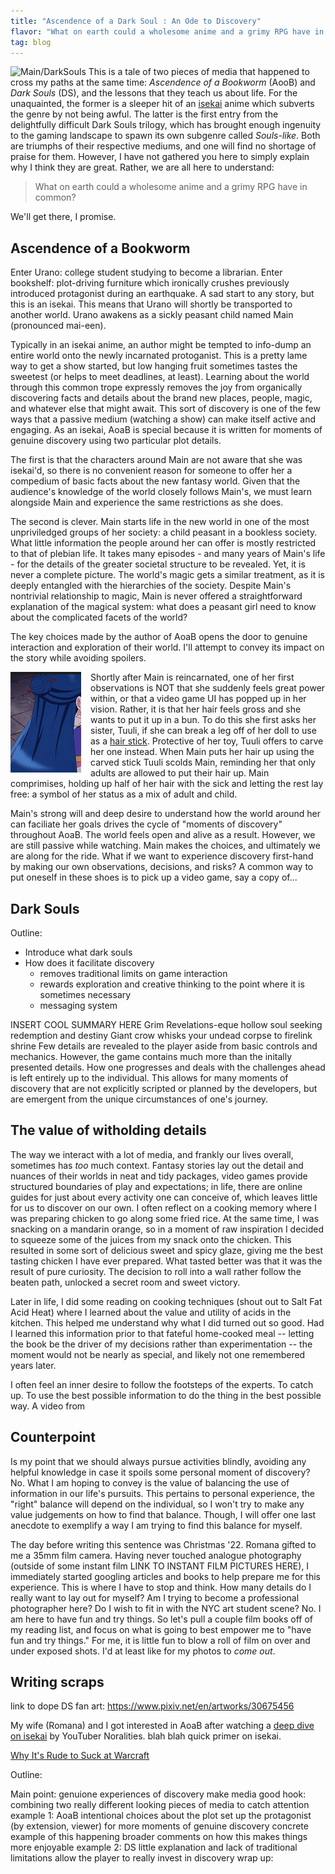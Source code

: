 ```yaml
---
title: "Ascendence of a Dark Soul : An Ode to Discovery"
flavor: "What on earth could a wholesome anime and a grimy RPG have in common?"
tag: blog
---
```


![Main/DarkSouls](/assets/images/ascendence/ascendenceofadarksoul.png)
This is a tale of two pieces of media that happened to cross my paths at the same time: _Ascendence of a Bookworm_ (AooB) and _Dark Souls_ (DS), and the lessons that they teach us about life. For the unaquainted, the former is a sleeper hit of an [isekai](https://en.wikipedia.org/wiki/Isekai) anime which subverts the genre by not being awful. The latter is the first entry from the delightfully difficult Dark Souls trilogy, which has brought enough ingenuity to the gaming landscape to spawn its own subgenre called _Souls-like_. Both are triumphs of their respective mediums, and one will find no shortage of praise for them. However, I have not gathered you here to simply explain why I think they are great. Rather, we are all here to understand:

> What on earth could a wholesome anime and a grimy RPG have in common?

We'll get there, I promise. 

## Ascendence of a Bookworm
Enter Urano: college student studying to become a librarian. Enter bookshelf: plot-driving furniture which ironically crushes previously introduced protagonist during an earthquake. A sad start to any story, but this is an isekai. This means that Urano will shortly be transported to another world. Urano awakens as a sickly peasant child named Main (pronounced mai-een).

Typically in an isekai anime, an author might be tempted to info-dump an entire world onto the newly incarnated protoganist. This is a pretty lame way to get a show started, but low hanging fruit sometimes tastes the sweetest (or helps to meet deadlines, at least). Learning about the world through this common trope expressly removes the joy from organically discovering facts and details about the brand new places, people, magic, and whatever else that might await. This sort of discovery is one of the few ways that a passive medium (watching a show) can make itself active and engaging. As an isekai, AoaB is special because it is written for moments of genuine discovery using two particular plot details. 

The first is that the characters around Main are not aware that she was isekai'd, so there is no convenient reason for someone to offer her a compedium of basic facts about the new fantasy world. Given that the audience's knowledge of the world closely follows Main's, we must learn alongside Main and experience the same restrictions as she does.

The second is clever. Main starts life in the new world in one of the most unpriviledged groups of her society: a child peasant in a bookless society. What little information the people around her can offer is mostly restricted to that of plebian life. It takes many episodes - and many years of Main's life - for the details of the greater societal structure to be revealed. Yet, it is never a complete picture. The world's magic gets a similar treatment, as it is deeply entangled with the hierarchies of the society. Despite Main's nontrivial relationship to magic, Main is never offered a straightforward explanation of the magical system: what does a peasant girl need to know about the complicated facets of the world?

The key choices made by the author of AoaB opens the door to genuine interaction and exploration of their world. I'll attempt to convey its impact on the story while avoiding spoilers.

 <p><img src="/assets/images/ascendence/Main1.png" alt="Main" style="float: left; margin-right: 15px;">
 Shortly after Main is reincarnated, one of her first observations is NOT that she suddenly feels great power within, or that a video game UI has popped up in her vision. Rather, it is that her hair feels gross and she wants to put it up in a bun. To do this she first asks her sister, Tuuli, if she can break a leg off of her doll to use as a <a href="https://en.wikipedia.org/wiki/Hair_stick">hair stick</a>. Protective of her toy, Tuuli offers to carve her one instead. When Main puts her hair up using the carved stick Tuuli scolds Main, reminding her that only adults are allowed to put their hair up. Main comprimises, holding up half of her hair with the sick and letting the rest lay free: a symbol of her status as a mix of adult and child.
 </p>

 

Main's strong will and deep desire to understand how the world around her can faciliate her goals drives the cycle of "moments of discovery" throughout AoaB. The world feels open and alive as a result. However, we are still passive while watching. Main makes the choices, and ultimately we are along for the ride. What if we want to experience discovery first-hand by making our own observations, decisions, and risks? A common way to put oneself in these shoes is to pick up a video game, say a copy of...

## Dark Souls

Outline:
- Introduce what dark souls
- How does it facilitate discovery
    - removes traditional limits on game interaction
    - rewards exploration and creative thinking to the point where it is sometimes necessary
    - messaging system


INSERT COOL SUMMARY HERE
Grim Revelations-eque hollow soul seeking redemption and destiny
Giant crow whisks your undead corpse to firelink shrine
Few details are revealed to the player aside from basic controls and mechanics. However, the game contains much more than the initally presented details. How one progresses and deals with the challenges ahead is left entirely up to the individual. This allows for many moments of discovery that are not explicitly scripted or planned by the developers, but are emergent from the unique circumstances of one's journey. 

## The value of witholding details
The way we interact with a lot of media, and frankly our lives overall, sometimes has _too_ much context. Fantasy stories lay out the detail and nuances of their worlds in neat and tidy packages, video games provide structured boundaries of play and expectations; in life, there are online guides for just about every activity one can conceive of, which leaves little for us to discover on our own. I often reflect on a cooking memory where I was preparing chicken to go along some fried rice. At the same time, I was snacking on a mandarin orange, so in a moment of raw inspiration I decided to squeeze some of the juices from my snack onto the chicken. This resulted in some sort of delicious sweet and spicy glaze, giving me the best tasting chicken I have ever prepared. What tasted better was that it was the result of pure curiosity. The decision to roll into a wall rather follow the beaten path, unlocked a secret room and sweet victory.

Later in life, I did some reading on cooking techniques (shout out to Salt Fat Acid Heat) where I learned about the value and utility of acids in the kitchen. This helped me understand why what I did turned out so good. Had I learned this information prior to that fateful home-cooked meal -- letting the book be the driver of my decisions rather than experimentation -- the moment would not be nearly as special, and likely not one remembered years later.

I often feel an inner desire to follow the footsteps of the experts. To catch up. To use the best possible information to do the thing in the best possible way. A video from 

## Counterpoint
Is my point that we should always pursue activities blindly, avoiding any helpful knowledge in case it spoils some personal moment of discovery? No. What I am hoping to convey is the value of balancing the use of information in our life's pursuits. This pertains to personal experience, the "right" balance will depend on the individual, so I won't try to make any value judgements on how to find that balance. Though, I will offer one last anecdote to exemplify a way I am trying to find this balance for myself.

The day before writing this sentence was Christmas '22. Romana gifted to me a 35mm film camera. Having never touched analogue photography (outside of some instant film LINK TO INSTANT FILM PICTURES HERE), I immediately started googling articles and books to help prepare me for this experience. This is where I have to stop and think. How many details do I really want to lay out for myself? Am I trying to become a professional photographer here? Do I wish to fit in with the NYC art student scene? No. I am here to have fun and try things. So let's pull a couple film books off of my reading list, and focus on what is going to best empower me to "have fun and try things." For me, it is little fun to blow a roll of film on over and under exposed shots. I'd at least like for my photos to _come out_.



## Writing scraps
link to dope DS fan art:
https://www.pixiv.net/en/artworks/30675456


My wife (Romana) and I got interested in AoaB after watching a [deep dive on isekai](https://www.youtube.com/watch?v=-6fghPHF3Zc) by YouTuber Noralities. 
blah blah
quick primer on isekai.

[Why It's Rude to Suck at Warcraft](https://www.youtube.com/watch?v=BKP1I7IocYU)

Outline:

Main point: genuione experiences of discovery make media good
hook: combining two really different looking pieces of media to catch attention
example 1: AoaB
    intentional choices about the plot set up the protagonist (by extension, viewer) for more moments of genuine discovery
    concrete example of this happening
    broader comments on how this makes things more enjoyable
example 2: DS
    little explanation and lack of traditional limitations allow the player to really invest in discovery
wrap up: